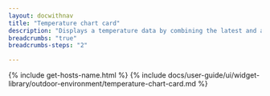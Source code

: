 ```yaml
---
layout: docwithnav
title: "Temperature chart card"
description: "Displays a temperature data by combining the latest and aggregated values with an optional simplified chart."
breadcrumbs: "true"
breadcrumbs-steps: "2"

---
```

{% include get-hosts-name.html %}
{% include docs/user-guide/ui/widget-library/outdoor-environment/temperature-chart-card.md %}
